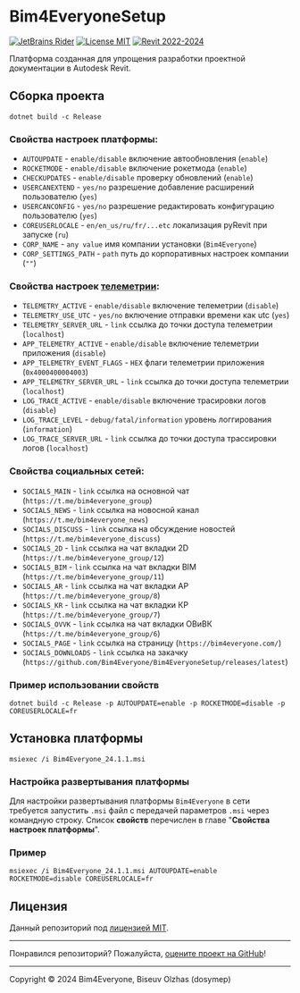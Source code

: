 # Bim4EveryoneSetup

[![JetBrains Rider](https://img.shields.io/badge/JetBrains-Rider-blue.svg)](https://www.jetbrains.com/rider)
[![License MIT](https://img.shields.io/badge/License-MIT-blue.svg)](LICENSE.md)
[![Revit 2022-2024](https://img.shields.io/badge/Revit-2022--2024-blue.svg)](https://www.autodesk.com/products/revit/overview)

Платформа созданная для упрощения разработки проектной документации в Autodesk Revit.

## Сборка проекта

```
dotnet build -c Release
```

### Cвойства настроек платформы:

* `AUTOUPDATE` - `enable/disable` включение автообновления (`enable`)
* `ROCKETMODE` - `enable/disable` включение рокетмода (`enable`)
* `CHECKUPDATES` - `enable/disable` проверку обновлений (`enable`)
* `USERCANEXTEND` - `yes/no` разрешение добавление расширений пользователю (`yes`)
* `USERCANCONFIG` -  `yes/no` разрешение редактировать конфигурацию пользователю (`yes`)
* `COREUSERLOCALE` - `en/en_us/ru/fr/...etc` локализация pyRevit при запуске (`ru`)
* `CORP_NAME` - `any value` имя компании установки (`Bim4Everyone`)
* `CORP_SETTINGS_PATH` - `path` путь до корпоративных настроек компании (`""`)

### Cвойства настроек [телеметрии](https://github.com/Bim4Everyone/Bim4EveryoneTelemetry):

* `TELEMETRY_ACTIVE` - `enable/disable` включение телеметрии (`disable`)
* `TELEMETRY_USE_UTC` - `yes/no` включение отправки времени как utc (`yes`)
* `TELEMETRY_SERVER_URL` - `link` ссылка до точки доступа телеметрии (`localhost`)
* `APP_TELEMETRY_ACTIVE` - `enable/disable` включение телеметрии приложения (`disable`)
* `APP_TELEMETRY_EVENT_FLAGS` - `HEX` флаги телеметрии приложения (`0x4000400004003`)
* `APP_TELEMETRY_SERVER_URL` - `link` ссылка до точки доступа телеметрии (`localhost`)
* `LOG_TRACE_ACTIVE` - `enable/disable` включение трасировки логов (`disable`)
* `LOG_TRACE_LEVEL` - `debug/fatal/information` уровень логгирования (`information`)
* `LOG_TRACE_SERVER_URL` - `link` ссылка до точки доступа трассировки логов (`localhost`)

### Cвойства социальных сетей:

* `SOCIALS_MAIN` - `link` ссылка на основной чат (`https://t.me/bim4everyone_group`)
* `SOCIALS_NEWS` - `link` ссылка на новосной канал (`https://t.me/bim4everyone_news`)
* `SOCIALS_DISCUSS` - `link` ссылка на обсуждение новостей (`https://t.me/bim4everyone_discuss`)
* `SOCIALS_2D` - `link` ссылка на чат вкладки 2D (`https://t.me/bim4everyone_group/12`)
* `SOCIALS_BIM` - `link` ссылка на чат вкладки BIM (`https://t.me/bim4everyone_group/11`)
* `SOCIALS_AR` - `link` ссылка на чат вкладки АР (`https://t.me/bim4everyone_group/8`)
* `SOCIALS_KR` - `link` ссылка на чат вкладки КР (`https://t.me/bim4everyone_group/7`)
* `SOCIALS_OVVK` - `link` ссылка на чат вкладки ОВиВК (`https://t.me/bim4everyone_group/6`)
* `SOCIALS_PAGE` - `link` ссылка на страницу (`https://bim4everyone.com/`)
* `SOCIALS_DOWNLOADS` - `link` ссылка на закачку (`https://github.com/Bim4Everyone/Bim4EveryoneSetup/releases/latest`)

### Пример использовании свойств
```
dotnet build -c Release -p AUTOUPDATE=enable -p ROCKETMODE=disable -p COREUSERLOCALE=fr
```

## Установка платформы

```
msiexec /i Bim4Everyone_24.1.1.msi
```

### Настройка развертывания платформы

Для настройки развертывания платформы `Bim4Everyone` в сети
требуется запустить `.msi` файл с передачей параметров `.msi` через командную строку.
Список **свойств** перечислен в главе "**Cвойства настроек платформы**".

### Пример

```
msiexec /i Bim4Everyone_24.1.1.msi AUTOUPDATE=enable ROCKETMODE=disable COREUSERLOCALE=fr
```

## Лицензия

Данный репозиторий под [лицензией MIT](https://en.wikipedia.org/wiki/MIT_License).

---

Понравился репозиторий? Пожалуйста, [оцените проект на GitHub](../../stargazers)!

---

Copyright © 2024 Bim4Everyone, Biseuv Olzhas (dosymep)